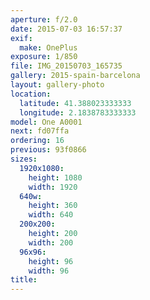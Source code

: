 ```yaml
---
aperture: f/2.0
date: 2015-07-03 16:57:37
exif:
  make: OnePlus
exposure: 1/850
file: IMG_20150703_165735
gallery: 2015-spain-barcelona
layout: gallery-photo
location:
  latitude: 41.388023333333
  longitude: 2.1838783333333
model: One A0001
next: fd07ffa
ordering: 16
previous: 93f0866
sizes:
  1920x1080:
    height: 1080
    width: 1920
  640w:
    height: 360
    width: 640
  200x200:
    height: 200
    width: 200
  96x96:
    height: 96
    width: 96
title: 
---
```

